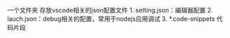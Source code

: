 一个文件夹
存放vscode相关的json配置文件
	1. setting.json：编辑器配置
	2. lauch.json：debug相关的配置，常用于nodejs应用调试
	3. \*.code-snippets 代码片段
